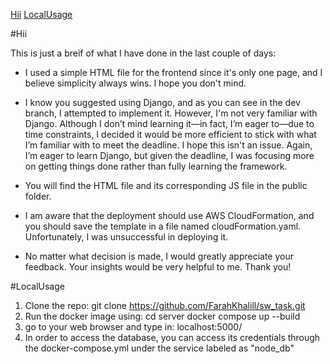 [Hii](#Hii)
[LocalUsage](#LocalUsage)

#Hii

This is just a breif of what I have done in the last couple of days:

- I used a simple HTML file for the frontend since it's only one page, and I believe simplicity always wins. I hope you don't mind.

- I know you suggested using Django, and as you can see in the dev branch, I attempted to implement it. However, I'm not very familiar with Django. Although I don’t mind learning it—in fact, I’m eager to—due to time constraints, I decided it would be more efficient to stick with what I’m familiar with to meet the deadline. I hope this isn't an issue. Again, I’m eager to learn Django, but given the deadline, I was focusing more on getting things done rather than fully learning the framework.

- You will find the HTML file and its corresponding JS file in the public folder.

- I am aware that the deployment should use AWS CloudFormation, and you should save the template in a file named cloudFormation.yaml. Unfortunately, I was unsuccessful in deploying it.

- No matter what decision is made, I would greatly appreciate your feedback. Your insights would be very helpful to me. Thank you!

#LocalUsage

1. Clone the repo:
   git clone https://github.com/FarahKhalill/sw_task.git
2. Run the docker image using:
   cd server
   docker compose up --build
3. go to your web browser and type in:
   localhost:5000/
4. In order to access the database, you can access its credentials through the docker-compose.yml under the service labeled as "node_db"
